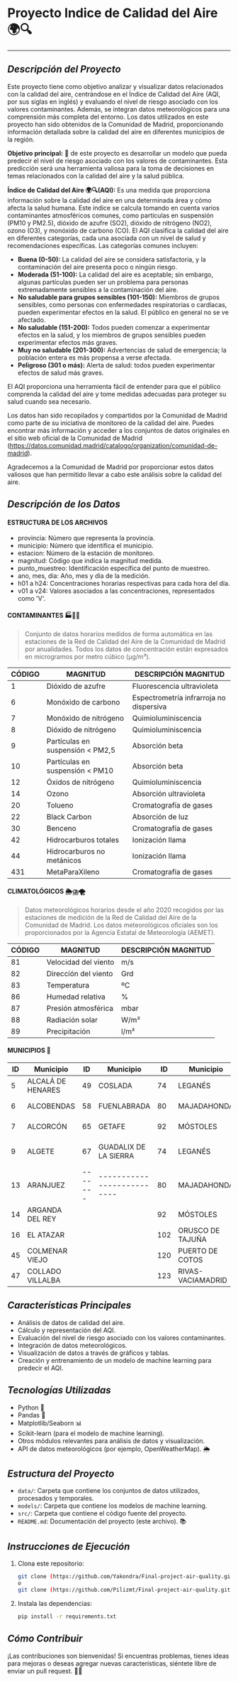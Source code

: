 # **Proyecto Indice de Calidad del Aire 🌍🔍**
---
## *Descripción del Proyecto*

Este proyecto tiene como objetivo analizar y visualizar datos relacionados con la calidad del aire, centrándose en el Índice de Calidad del Aire (AQI, por sus siglas en inglés) y evaluando el nivel de riesgo asociado con los valores contaminantes. Además, se integran datos meteorológicos para una comprensión más completa del entorno. Los datos utilizados en este proyecto han sido obtenidos de la Comunidad de Madrid, proporcionando información detallada sobre la calidad del aire en diferentes municipios de la región.

**Objetivo principal:** 🚀 de este proyecto es desarrollar un modelo que pueda predecir el nivel de riesgo asociado con los valores de contaminantes. Esta predicción será una herramienta valiosa para la toma de decisiones en temas relacionados con la calidad del aire y la salud pública.

**Índice de Calidad del Aire 🌍🔍(AQI):**
Es una medida que proporciona información sobre la calidad del aire en una determinada área y cómo afecta la salud humana.
Este índice se calcula tomando en cuenta varios contaminantes atmosféricos comunes, como partículas en suspensión (PM10 y PM2.5), dióxido de azufre (SO2), dióxido de nitrógeno (NO2), ozono (O3), y monóxido de carbono (CO).
El AQI clasifica la calidad del aire en diferentes categorías, cada una asociada con un nivel de salud y recomendaciones específicas. Las categorías comunes incluyen:

- **Buena (0-50):** La calidad del aire se considera satisfactoria, y la contaminación del aire presenta poco o ningún riesgo.
- **Moderada (51-100):** La calidad del aire es aceptable; sin embargo, algunas partículas pueden ser un problema para personas extremadamente sensibles a la contaminación del aire.
- **No saludable para grupos sensibles (101-150):** Miembros de grupos sensibles, como personas con enfermedades respiratorias o cardíacas, pueden experimentar efectos en la salud. El público en general no se ve afectado.
- **No saludable (151-200):** Todos pueden comenzar a experimentar efectos en la salud, y los miembros de grupos sensibles pueden experimentar efectos más graves.
- **Muy no saludable (201-300):** Advertencias de salud de emergencia; la población entera es más propensa a verse afectada.
- **Peligroso (301 o más):** Alerta de salud: todos pueden experimentar efectos de salud más graves.

El AQI proporciona una herramienta fácil de entender para que el público comprenda la calidad del aire y tome medidas adecuadas para proteger su salud cuando sea necesario.

Los datos han sido recopilados y compartidos por la Comunidad de Madrid como parte de su iniciativa de monitoreo de la calidad del aire. Puedes encontrar más información y acceder a los conjuntos de datos originales en el sitio web oficial de la Comunidad de Madrid (https://datos.comunidad.madrid/catalogo/organization/comunidad-de-madrid).

Agradecemos a la Comunidad de Madrid por proporcionar estos datos valiosos que han permitido llevar a cabo este análisis sobre la calidad del aire.

## *Descripción de los Datos*

#### **ESTRUCTURA DE LOS ARCHIVOS**

- provincia: Número que representa la provincia.
- municipio: Número que identifica el municipio.
- estacion: Número de la estación de monitoreo.
- magnitud: Código que indica la magnitud medida.
- punto_muestreo: Identificación específica del punto de muestreo.
- ano, mes, dia: Año, mes y día de la medición.
- h01 a h24: Concentraciones horarias respectivas para cada hora del día.
- v01 a v24: Valores asociados a las concentraciones, representados como 'V'.

#### **CONTAMINANTES** 🏭💨🚗

> Conjunto de datos horarios medidos de forma automática en las estaciones de la Red de Calidad del Aire de la Comunidad de Madrid por anualidades.
> Todos los datos de concentración están expresados en microgramos por metro cúbico (μg/m³).


| CÓDIGO | MAGNITUD                         | DESCRIPCIÓN MAGNITUD | 
|--------|---------------------------------|----------------------| 
| 1      | Dióxido de azufre               | Fluorescencia ultravioleta | 
| 6      | Monóxido de carbono             | Espectrometría infrarroja no dispersiva | 
| 7      | Monóxido de nitrógeno           | Quimioluminiscencia    | 
| 8      | Dióxido de nitrógeno            | Quimioluminiscencia    | 
| 9      | Partículas en suspensión < PM2,5| Absorción beta        | 
| 10     | Partículas en suspensión < PM10 | Absorción beta        | 
| 12     | Óxidos de nitrógeno             | Quimioluminiscencia    | 
| 14     | Ozono                           | Absorción ultravioleta | 
| 20     | Tolueno                         | Cromatografía de gases | 
| 22     | Black Carbon                    | Absorción de luz        | 
| 30     | Benceno                         | Cromatografía de gases | 
| 42     | Hidrocarburos totales           | Ionización llama        | 
| 44     | Hidrocarburos no metánicos      | Ionización llama        | 
| 431    | MetaParaXileno                  | Cromatografía de gases | 

#### **CLIMATOLÓGICOS** 🌦️⛈️🌪️

> Datos meteorológicos horarios desde el año 2020 recogidos por las estaciones de medición de la Red de Calidad del Aire de la Comunidad de Madrid.
> Los datos meteorológicos oficiales son los proporcionados por la Agencia Estatal de Meteorología (AEMET).

| CÓDIGO | MAGNITUD               | DESCRIPCIÓN MAGNITUD | 
|--------|------------------------|----------------------| 
| 81     | Velocidad del viento   | m/s                  | 
| 82     | Dirección del viento   | Grd                  | 
| 83     | Temperatura            | ºC                   | 
| 86     | Humedad relativa       | %                    | 
| 87     | Presión atmosférica    | mbar                 | 
| 88     | Radiación solar        | W/m²                 | 
| 89     | Precipitación          | l/m²                 | 


#### **MUNICIPIOS** 🌇

| ID    | Municipio            | ID    | Municipio                | ID    | Municipio                | ID    | Municipio                |
|-------|----------------------|-------|--------------------------|-------|--------------------------|-------|--------------------------|
| 5     | ALCALÁ DE HENARES    | 49    | COSLADA                  | 74    | LEGANÉS                  | 102   | ORUSCO DE TAJUÑA         |
| 6     | ALCOBENDAS           | 58    | FUENLABRADA              | 80    | MAJADAHONDA              | 120   | PUERTO DE COTOS          |
| 7     | ALCORCÓN             | 65    | GETAFE                   | 92    | MÓSTOLES                 | 123   | RIVAS-VACIAMADRID        |
| 9     | ALGETE               | 67    | GUADALIX DE LA SIERRA    | 74    | LEGANÉS                  | 133   | SAN MARTÍN DE VALDEIGLESIAS |
| 13    | ARANJUEZ             |-------|--------------------------| 80    | MAJADAHONDA              | 148   | TORREJÓN DE ARDOZ        |
| 14    | ARGANDA DEL REY      |       |                          | 92    | MÓSTOLES                 | 161   | VALDEMORO                |
| 16    | EL ATAZAR            |       |                          | 102   | ORUSCO DE TAJUÑA         | 171   | VILLA DEL PRADO          |
| 45    | COLMENAR VIEJO       |       |                          | 120   | PUERTO DE COTOS          | 180   | VILLAREJO DE SALVANÉS    |
| 47    | COLLADO VILLALBA     |       |                          | 123   | RIVAS-VACIAMADRID        |       |                          |



## *Características Principales*

- Análisis de datos de calidad del aire.
- Cálculo y representación del AQI.
- Evaluación del nivel de riesgo asociado con los valores contaminantes.
- Integración de datos meteorológicos.
- Visualización de datos a través de gráficos y tablas.
- Creación y entrenamiento de un modelo de machine learning para predecir el AQI.

## *Tecnologías Utilizadas*

- Python 🐍
- Pandas 🐼
- Matplotlib/Seaborn 📊
- Scikit-learn (para el modelo de machine learning).
- Otros módulos relevantes para análisis de datos y visualización.
- API de datos meteorológicos (por ejemplo, OpenWeatherMap). 🌦️

## *Estructura del Proyecto*

- `data/`: Carpeta que contiene los conjuntos de datos utilizados, procesados y temporales.
- `models/`: Carpeta que contiene los modelos de machine learning.
- `src/`: Carpeta que contiene el código fuente del proyecto.
- `README.md`: Documentación del proyecto (este archivo). 📚

## *Instrucciones de Ejecución*

1. Clona este repositorio:

   ```bash
   git clone (https://github.com/Yakondra/Final-project-air-quality.git)
   o
   git clone (https://github.com/Pilizmt/Final-project-air-quality.git)

2. Instala las dependencias:

    ```bash
    pip install -r requirements.txt

## *Cómo Contribuir*

¡Las contribuciones son bienvenidas! Si encuentras problemas, tienes ideas para mejoras o deseas agregar nuevas características, siéntete libre de enviar un pull request. 🤝🚀
